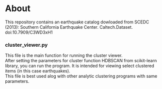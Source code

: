 # About
This repository contains an earthquake catalog dowloaded from SCEDC (2013): Southern California Earthquake Center. Caltech.Dataset. doi:10.7909/C3WD3xH1
<br>
### cluster_viewer.py
This file is the main function for running the cluster viewer.<br>
After setting the parameters for cluster function HDBSCAN from scikit-learn library, you can run the program. It is intended for viewing select clustered items (in this case earthquakes).<br>
This file is best used alog with other analytic clustering programs with same parameters.